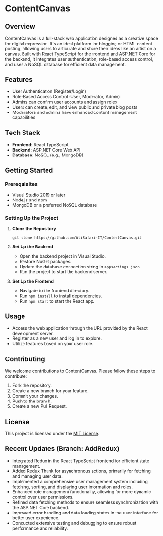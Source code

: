 # ContentCanvas

## Overview

ContentCanvas is a full-stack web application designed as a creative space for digital expression. It's an ideal platform for blogging or HTML content posting, allowing users to articulate and share their ideas like an artist on a canvas. Built with React TypeScript for the frontend and ASP.NET Core for the backend, it integrates user authentication, role-based access control, and uses a NoSQL database for efficient data management.

## Features

- User Authentication (Register/Login)
- Role-Based Access Control (User, Moderator, Admin)
- Admins can confirm user accounts and assign roles
- Users can create, edit, and view public and private blog posts
- Moderators and admins have enhanced content management capabilities

## Tech Stack

- **Frontend**: React TypeScript
- **Backend**: ASP.NET Core Web API
- **Database**: NoSQL (e.g., MongoDB)

## Getting Started

### Prerequisites

- Visual Studio 2019 or later
- Node.js and npm
- MongoDB or a preferred NoSQL database

### Setting Up the Project

1. **Clone the Repository**

   ```
   git clone https://github.com/AliSafari-IT/ContentCanvas.git
   ```

2. **Set Up the Backend**
   - Open the backend project in Visual Studio.
   - Restore NuGet packages.
   - Update the database connection string in `appsettings.json`.
   - Run the project to start the backend server.

3. **Set Up the Frontend**
   - Navigate to the frontend directory.
   - Run `npm install` to install dependencies.
   - Run `npm start` to start the React app.

## Usage

- Access the web application through the URL provided by the React development server.
- Register as a new user and log in to explore.
- Utilize features based on your user role.

## Contributing

We welcome contributions to ContentCanvas. Please follow these steps to contribute:

1. Fork the repository.
2. Create a new branch for your feature.
3. Commit your changes.
4. Push to the branch.
5. Create a new Pull Request.

## License

This project is licensed under the [MIT License](LICENSE.md).

## Recent Updates (Branch: AddRedux)

- Integrated Redux in the React TypeScript frontend for efficient state management.
- Added Redux Thunk for asynchronous actions, primarily for fetching and managing user data.
- Implemented a comprehensive user management system including fetching, sorting, and displaying user information and roles.
- Enhanced role management functionality, allowing for more dynamic control over user permissions.
- Refined data fetching methods to ensure seamless synchronization with the ASP.NET Core backend.
- Improved error handling and data loading states in the user interface for better user experience.
- Conducted extensive testing and debugging to ensure robust performance and reliability.
